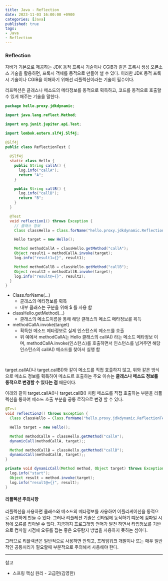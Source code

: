 ```yaml
---
title: Java - Reflection
date: 2023-11-03 16:00:00 +0900
categories: [Java]
published: true
tags:
- Java
- Reflection
---
```


### Reflection
자바가 기본으로 제공하는 JDK 동적 프록시 기술이나 CGIB과 같은 프록시 생성 오픈소스 기술을 활용하면, 프록시 객체를 동적으로 만들어 낼 수 있다.
이러한 JDK 동적 프록시 기술이나 CGIB을 이해하기 위해선 리플렉션이라는 기술이 필수이다.

리프렉션은 클래스나 메소드의 메타정보를 동적으로 획득하고, 코드를 동적으로 호출할 수 있게 해주는 기술을 말한다.

```java
package hello.proxy.jdkdynamic;

import java.lang.reflect.Method;

import org.junit.jupiter.api.Test;

import lombok.extern.slf4j.Slf4j;

@Slf4j
public class ReflectionTest {
  
  @Slf4j
  static class Hello {
    public String callA() {
      log.info("callA");
      return "A";
    }

    public String callB() {
      log.info("callB");
      return "B";
    }
  }

  @Test
  void reflection1() throws Exception {
    // 클래스 정보
    Class classHello = Class.forName("hello.proxy.jdkdynamic.ReflectionTest$Hello");

    Hello target = new Hello();

    Method methodCallA = classHello.getMethod("callA");
    Object result1 = methodCallA.invoke(target);
    log.info("result1={}", result1);

    Method methodCallB = classHello.getMethod("callB");
    Object result2 = methodCallB.invoke(target);
    log.info("result@={}", result2);
  }
}
```
  - Class.forName(...)
    - 클래스의 메타정보를 획득
    - 내부 클래스는 구분을 위해 $ 를 사용 함
  - classHello.getMethod(...)
    - 클래스의 메소드이름을 통해 해당 클래스의 메소드 메타정보를 획득
  - methodCallA.invoke(target)
    - 획득한 메소드 메타정보로 실제 인스턴스의 메소드를 호출
    - 위 예에서 methodCallA는 Hello 클래스의 callA() 라는 메소드 메타정보 이며,
      methodCallA.invoke(인스턴스)를 호출하면서 인스턴스를 넘겨주면 해당 인스턴스의 callA() 메소드를 찾아서 실행 함

<br>

target.callA()나 target.callB()와 같이 메소드를 직접 호출하지 않고,
위와 같은 방식으로 메소드 정보를 획득하여 메소드르 호출하는 주요 이슈는 **클래스나 메소드 정보를 동적으로 변경할 수 있다는 점** 때문이다.

아래와 같이 target.callA()나 target.callB() 처럼 메소드를 직접 호출하는 부분을 리플렉션을 통하여 메소드 호출 부분을 공통 로직으로 변경 할 수 있다.

```java
@Test
void reflection2() throws Exception {
  Class classHello = Class.forName("hello.proxy.jdkdynamic.ReflectionTest$Hello");

  Hello target = new Hello();

  Method methodCallA = classHello.getMethod("callA");
  dynamicCall(methodCallA, target);;

  Method methodCallB = classHello.getMethod("callB");
  dynamicCall(methodCallB, target);;
}

private void dynamicCall(Method method, Object target) throws Exception {
  log.info("start");
  Object result = method.invoke(target);
  log.info("result@={}", result);
}
```

#### 리플렉션 주의사항
리플렉션을 사용하면 클래스와 메소드의 메타정보를 사용하여 어플리케이션을 동적으로 유연하게 만들 수 있다.
그러나 리플레션 기술은 런타임에 동작하기 떄문에 컴파일 시점에 오류를 잡아낼 수 없다.
지금까지 프로그래밍 언어가 발전 하면서 타입정보를 기반으로 컴파일 시점에 오류를 잡는 좋은 오류탐지 방법을 사용하지 못하는 셈이다.


그러므로 리플렉션은 일반적으로 사용하면 안되고, 프레임워크 개발이나 또는 매우 일반적인 공통처리가 필요할때 부분적으로 주의해서 사용해야 한다.

---
참고
 - 스프링 핵심 원리 - 고급편(김영한)
